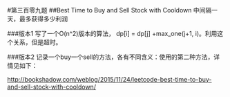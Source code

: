 #第三百零九题
##Best Time to Buy and Sell Stock with Cooldown
中间隔一天，最多获得多少利润

###版本1
写了一个O(n^2)版本的算法， dp[i] = dp[j] +max_one(j+1, i)。利用这个关系，但是超时。

###版本2
记录一个buy一个sell的方法，各有不同含义：使用的第二种方法，详情见如下：

http://bookshadow.com/weblog/2015/11/24/leetcode-best-time-to-buy-and-sell-stock-with-cooldown/